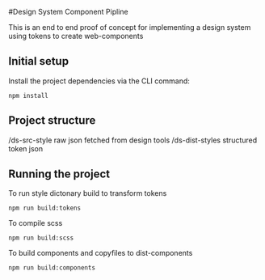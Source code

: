 #Design System Component Pipline

This is an end to end proof of concept for implementing a design system using tokens to create web-components


## Initial setup
Install the project dependencies via the CLI command:
```
npm install
```

## Project structure
/ds-src-style raw json fetched from design tools
/ds-dist-styles structured token json


## Running the project

To run style dictonary build to transform tokens
```
npm run build:tokens
```

To compile scss
```
npm run build:scss
```

To build components and copyfiles to dist-components
```
npm run build:components
```